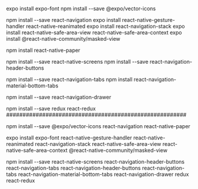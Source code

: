 expo install expo-font
npm install --save @expo/vector-icons

npm install --save react-navigation
expo install react-native-gesture-handler react-native-reanimated
expo install react-navigation-stack
expo install react-native-safe-area-view react-native-safe-area-context
expo install @react-native-community/masked-view

npm install react-native-paper

npm install --save react-native-screens
npm install --save react-navigation-header-buttons

npm install --save react-navigation-tabs
npm install react-navigation-material-bottom-tabs

npm install --save react-navigation-drawer

npm install --save redux react-redux
#######################################################

npm install --save @expo/vector-icons react-navigation react-native-paper

expo install expo-font react-native-gesture-handler react-native-reanimated react-navigation-stack react-native-safe-area-view react-native-safe-area-context @react-native-community/masked-view

npm install --save react-native-screens react-navigation-header-buttons react-navigation-tabs react-navigation-header-buttons react-navigation-tabs react-navigation-material-bottom-tabs react-navigation-drawer redux react-redux